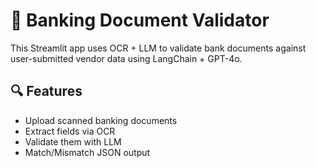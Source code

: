 # 🧾 Banking Document Validator

This Streamlit app uses OCR + LLM to validate bank documents against user-submitted vendor data using LangChain + GPT-4o.

## 🔍 Features
- Upload scanned banking documents
- Extract fields via OCR
- Validate them with LLM
- Match/Mismatch JSON output
